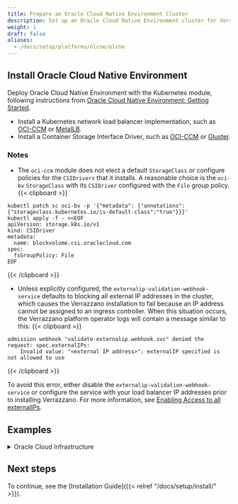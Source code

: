 ```yaml
---
title: Prepare an Oracle Cloud Native Environment Cluster
description: Set up an Oracle Cloud Native Environment cluster for Verrazzano
weight: 1
draft: false
aliases:
  - /docs/setup/platforms/olcne/olcne
---
```



## Install Oracle Cloud Native Environment
Deploy Oracle Cloud Native Environment with the Kubernetes module, following instructions from [Oracle Cloud Native Environment: Getting Started](https://docs.oracle.com/en/operating-systems/olcne/1.5/start/).
* Install a Kubernetes network load balancer implementation, such as [OCI-CCM](https://docs.oracle.com/en/operating-systems/olcne/1.5/lb/oci.html#oci) or [MetalLB](https://docs.oracle.com/en/operating-systems/olcne/1.5/lb/metallb.html#metallb).
* Install a Container Storage Interface Driver, such as [OCI-CCM](https://docs.oracle.com/en/operating-systems/olcne/1.5/storage/oci.html#oci) or [Gluster](https://docs.oracle.com/en/operating-systems/olcne/1.5/storage/gluster.html#gluster).

### Notes

- The `oci-ccm` module does not elect a default `StorageClass` or configure policies for the `CSIDrivers` that it installs.  A
reasonable choice is the `oci-bv` `StorageClass` with its `CSIDriver` configured with the `File` group policy.
{{< clipboard >}}
<div class="highlight">

    kubectl patch sc oci-bv -p '{"metadata": {"annotations":{"storageclass.kubernetes.io/is-default-class":"true"}}}'
    kubectl apply -f - <<EOF
    apiVersion: storage.k8s.io/v1
    kind: CSIDriver
    metadata:
      name: blockvolume.csi.oraclecloud.com
    spec:
      fsGroupPolicy: File
    EOF

</div>
{{< /clipboard >}}

- Unless explicitly configured, the `externalip-validation-webhook-service` defaults to blocking all external IP addresses in the cluster, which causes the
Verrazzano installation to fail because an IP address cannot be assigned to an ingress controller. When this situation occurs, the Verrazzano platform operator logs
will contain a message similar to this:
{{< clipboard >}}
<div class="highlight">

    admission webhook "validate-externalip.webhook.svc" denied the request: spec.externalIPs:
        Invalid value: "<external IP address>": externalIP specified is not allowed to use

</div>
{{< /clipboard >}}

   To avoid this error, either disable the `externalip-validation-webhook-service` or configure the service with your load balancer IP addresses prior to installing Verrazzano.
   For more information, see [Enabling Access to all externalIPs](https://docs.oracle.com/en/operating-systems/olcne/1.5/orchestration/external-ips.html#ext-ip-disable).

## Examples
<details>
<summary>Oracle Cloud Infrastructure</summary>
The following is an example of Oracle Cloud Infrastructure that can be used to evaluate Verrazzano installed on Oracle Cloud Native Environment.
If other environments are used, the capacity and configuration should be similar.

You can use the VCN Wizard of the Oracle Cloud Infrastructure Console to automatically create most of the described network infrastructure.
Additional security lists and rules, as detailed in the following sections, need to be added manually.
All Classless Inter-Domain Routing (CIDR) values provided are examples and can be customized as required.

### Virtual Cloud Network (for example, CIDR 10.0.0.0/16)
**Public Subnet for Load Balancer (for example, CIDR 10.0.0.0/24)**

Security List / Ingress Rules

| Stateless | Destination | Protocol | Source Ports | Destination Ports | Type & Code | Description |
|-----------|-------------|----------|--------------|-------------------|-------------|-------------|
| No       | `0.0.0.0/0`  | ICMP    |               |                   | 3, 4      | ICMP errors        |
| No       | `10.0.0.0/16`| ICMP    |               |                   | 3         | ICMP errors        |
| No       | `0.0.0.0/0`  | TCP     | All           | 22                |           | SSH                |
| No       | `0.0.0.0/0`  | TCP     | All           | 443               |           | HTTPS load balancer |


Security List / Egress Rules

|Stateless| Destination| Protocol| Source Ports| Destination Ports |Type & Code| Description        |
|---------|-----------|--------|------------|-------------------|-----------|-------------------|
|No       |`10.0.1.0/24`|TCP     |All         | 22                |           |SSH                |
|No       |`10.0.1.0/24`|TCP     |All         | 31443             |           |HTTPS load balancer|
|No       |`10.0.1.0/24`|TCP     |All         | 32443             |           |HTTPS load balancer|

**Private Subnet for Kubernetes Cluster (for example, CIDR 10.0.1.0/24)**

Security List / Ingress Rules

|Stateless| Destination   | Protocol | Source Ports | Destination Ports | Type & Code |Description          |
|---------|---------------|----------|--------------|-------------------|------------|---------------------|
|No       | `0.0.0.0/0`   | ICMP     |              |                   | 3, 4       |ICMP errors          |
|No       | `10.0.0.0/16` | ICMP     |              |                   | 3          |ICMP errors          |
|No       | `10.0.0.0/16` | TCP      | All          | 22                |            |SSH                  |
|No       | `10.0.0.0/24` | TCP      | All          | 31443             |            |HTTPS load balancer  |
|No       | `10.0.0.0/24` | TCP      | All          | 32443             |            |HTTPS load balancer  |
|No       | `10.0.1.0/24` | TCP      | All          | 2379-2380         |            |Kubernetes etcd      |
|No       | `10.0.1.0/24` | TCP      | All          | 6443              |            |Kubernetes API Server|
|No       | `10.0.1.0/24` | TCP      | All          | 6446              |            |MySQL                |
|No       | `10.0.1.0/24` | TCP      | All          | 8090-8091         |            |Oracle Cloud Native Environment Platform Agent |
|No       | `10.0.1.0/24` | UDP      | All          | 8472              |            |Flannel              |
|No       | `10.0.1.0/24` | TCP      | All          | 10250-10255       |            |Kubernetes Kublet    |

Security List / Egress Rules

|Stateless| Destination   |Protocol|Source Ports|Destination Ports|Type and Code|Description       |
|---------|---------------|--------|------------|-----------------|-------------|------------------|
|No       | `10.0.0.0/16` |TCP     |            |                 |             |All egress traffic|

**DHCP Options**

|DNS Type                 |
|-------------------------|
|Internet and VCN Resolver|

**Route Tables**

Public Subnet Route Table Rules

|Destination|Target          |
|-----------|----------------|
|`0.0.0.0/0`  |Internet Gateway|

Private Subnet Route Table Rules

| Destination     | Target         |
|----------------|---------------|
| `0.0.0.0/0`     | NAT Gateway    |
| All Oracle Cloud Infrastructure Services| Service Gateway|

### Compute Instances

The following compute resources adhere to the guidelines provided in [Oracle Cloud Native Environment: Getting Started](https://docs.oracle.com/en/operating-systems/olcne/).
The attributes indicated (for example, Subnet, RAM, Shape, and Image) are recommendations that have been tested.
Other values can be used if required.

| Role                          | Subnet  | Suggested RAM | Compatible VM Shape | Compatible VM Image |
|-------------------------------|---------|---------------|---------------------|---------------------|
| SSH Jump Host                 | Public  | 8 GB           | VM.Standard3.Flex    | Oracle Linux 7.9    |
| Oracle Cloud Native Environment Operator Host           | Private | 16 GB          | VM.Standard3.Flex    | Oracle Linux 7.9    |
| Kubernetes Control Plane Node | Private | 32 GB          | VM.Standard3.Flex    | Oracle Linux 7.9    |
| Kubernetes Worker Node 1      | Private | 32 GB          | VM.Standard3.Flex    | Oracle Linux 7.9    |
| Kubernetes Worker Node 2      | Private | 32 GB          | VM.Standard3.Flex    | Oracle Linux 7.9    |
| Kubernetes Worker Node 3      | Private | 32 GB          | VM.Standard3.Flex    | Oracle Linux 7.9    |
</details>

## Next steps

To continue, see the [Installation Guide]({{< relref "/docs/setup/install/" >}}).
